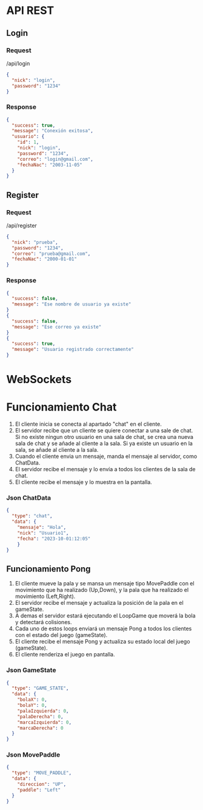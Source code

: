 # API REST
## Login


### Request
/api/login
```json
{
  "nick": "login",
  "password": "1234"
}
```
### Response
```json
{
  "success": true,
  "message": "Conexión exitosa",
  "usuario": {
    "id": 1,
    "nick": "login",
    "password": "1234",
    "correo": "login@gmail.com",
    "fechaNac": "2003-11-05"
  }
}
```

## Register

### Request
/api/register
```json
{
  "nick": "prueba",
  "password": "1234",
  "correo": "prueba@gmail.com",
  "fechaNac": "2000-01-01"
}
```
### Response
```json
{
  "success": false,
  "message": "Ese nombre de usuario ya existe"
}
{
  "success": false,
  "message": "Ese correo ya existe"
}
{
  "success": true,
  "message": "Usuario registrado correctamente"
}
```




# WebSockets

# Funcionamiento Chat
1. El cliente inicia se conecta al apartado "chat" en el cliente.
2. El servidor recibe que un cliente se quiere conectar a una sale de chat. Si no existe ningun otro usuario en una sala de chat, se crea una nueva sala de chat y se añade al cliente a la sala. Si ya existe un usuario en la sala, se añade al cliente a la sala.
3. Cuando el cliente envia un mensaje, manda el mensaje al servidor, como ChatData.
4. El servidor recibe el mensaje y lo envía a todos los clientes de la sala de chat.
5. El cliente recibe el mensaje y lo muestra en la pantalla.

### Json ChatData
```json
{
  "type": "chat",
  "data": {
    "mensaje": "Hola",
    "nick": "Usuario1",
    "fecha": "2023-10-01:12:05"
    }
}
```

## Funcionamiento Pong
1. El cliente mueve la pala y se mansa un mensaje tipo MovePaddle con el movimiento que ha realizado (Up,Down), y la pala que ha realizado el movimiento (Left,Right).
2. El servidor recibe el mensaje y actualiza la posición de la pala en el gameState.
3. A demas el servidor estará ejecutando el LoopGame que moverá la bola y detectará colisiones.
4. Cada uno de estos loops enviará un mensaje Pong a todos los clientes con el estado del juego (gameState).
5. El cliente recibe el mensaje Pong y actualiza su estado local del juego (gameState).
6. El cliente renderiza el juego en pantalla.

### Json GameState
```json
{
  "type": "GAME_STATE",
  "data": {
    "bolaX": 0,
    "bolaY": 0,
    "palaIzquierda": 0,
    "palaDerecha": 0,
    "marcaIzquierda": 0,
    "marcaDerecha": 0
  }
}
```

### Json MovePaddle
```json
{
  "type": "MOVE_PADDLE",
  "data": {
    "direccion": "UP",
    "paddle": "Left"
  }
}
```
